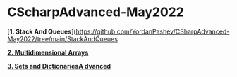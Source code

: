 # CScharpAdvanced-May2022

[**1. Stack And Queues**](https://github.com/YordanPashev/CSharpAdvanced-May2022/tree/main/StackAndQueues

[**2. Multidimensional Arrays**](https://github.com/YordanPashev/CSharpAdvanced-May2022/tree/main/MultidimensionalArrays)

[**3. Sets and DictionariesA dvanced**](https://github.com/YordanPashev/CSharpAdvanced-May2022/tree/main/SetsAndDictionariesAdvanced)



